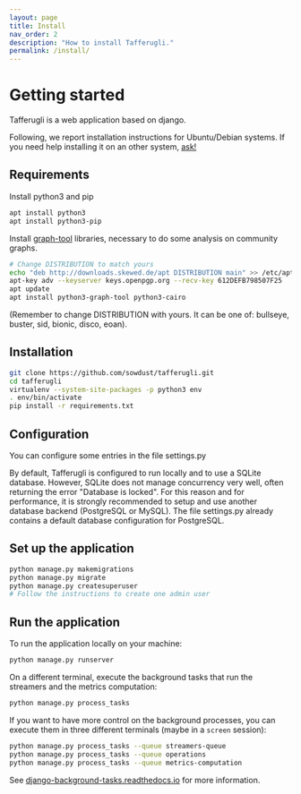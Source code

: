 ```yaml
---
layout: page
title: Install
nav_order: 2
description: "How to install Tafferugli."
permalink: /install/
---
```


# Getting started

Tafferugli is a web application based on django.

Following, we report installation instructions for Ubuntu/Debian systems. If you need help installing it on an other system, [ask!](/contact)

## Requirements 


Install python3 and pip

```bash
apt install python3
apt install python3-pip
```

Install [graph-tool](https://git.skewed.de/count0/graph-tool/-/wikis/installation-instructions) libraries, necessary to do some analysis on community graphs.

```bash
# Change DISTRIBUTION to match yours
echo "deb http://downloads.skewed.de/apt DISTRIBUTION main" >> /etc/apt/sources.list
apt-key adv --keyserver keys.openpgp.org --recv-key 612DEFB798507F25
apt update
apt install python3-graph-tool python3-cairo
```
(Remember to change DISTRIBUTION with yours. It can be one of: bullseye, buster, sid, bionic, disco, eoan).



## Installation


```bash
git clone https://github.com/sowdust/tafferugli.git
cd tafferugli
virtualenv --system-site-packages -p python3 env
. env/bin/activate
pip install -r requirements.txt
```


## Configuration

You can configure some entries in the file settings.py

By default, Tafferugli is configured to run locally and to use a SQLite database. However, SQLite does not manage concurrency very well, often returning the error "Database is locked". 
For this reason and for performance, it is strongly recommended to setup and use another database backend (PostgreSQL or MySQL). The file settings.py already contains a default database configuration for PostgreSQL.


## Set up the application


```bash
python manage.py makemigrations
python manage.py migrate
python manage.py createsuperuser
# Follow the instructions to create one admin user
```


## Run the application


To run the application locally on your machine:

```bash
python manage.py runserver
```

On a different terminal, execute the background tasks that run the streamers and the metrics computation:


```bash
python manage.py process_tasks
```

If you want to have more control on the background processes, you can execute them in three different terminals (maybe in a ```screen``` session):

```bash
python manage.py process_tasks --queue streamers-queue
python manage.py process_tasks --queue operations
python manage.py process_tasks --queue metrics-computation

```

See [django-background-tasks.readthedocs.io](https://django-background-tasks.readthedocs.io/) for more information.
